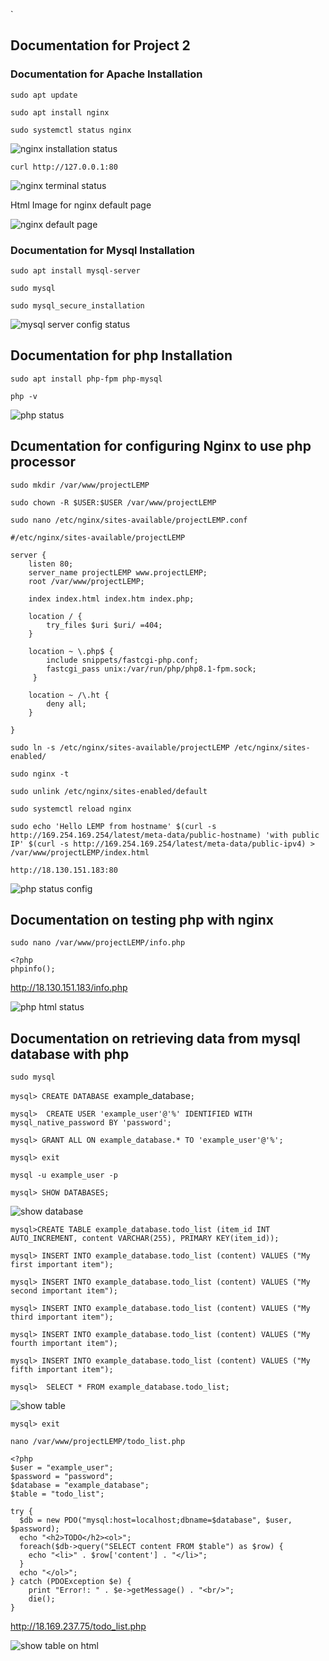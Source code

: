 `
## Documentation for Project 2

### Documentation for Apache Installation

`sudo apt update`

`sudo apt install nginx`

`sudo systemctl status nginx`

![nginx installation status](.\nginx-status.png)

 `curl http://127.0.0.1:80`

![nginx terminal status](.\nginx-cmd-status.png)


Html Image for nginx default page

![nginx default page](.\nginx-html-status.png)


### Documentation for Mysql Installation

`sudo apt install mysql-server`

`sudo mysql`

`sudo mysql_secure_installation`

![mysql server config status](.\mysql-status.png)


## Documentation for php Installation

`sudo apt install php-fpm php-mysql`

`php -v`

![php status](.\php-status.png)


## Dcumentation for configuring Nginx to use php processor

`sudo mkdir /var/www/projectLEMP`

`sudo chown -R $USER:$USER /var/www/projectLEMP`

`sudo nano /etc/nginx/sites-available/projectLEMP.conf`

```
#/etc/nginx/sites-available/projectLEMP

server {
    listen 80;
    server_name projectLEMP www.projectLEMP;
    root /var/www/projectLEMP;

    index index.html index.htm index.php;

    location / {
        try_files $uri $uri/ =404;
    }

    location ~ \.php$ {
        include snippets/fastcgi-php.conf;
        fastcgi_pass unix:/var/run/php/php8.1-fpm.sock;
     }

    location ~ /\.ht {
        deny all;
    }

}

```

`sudo ln -s /etc/nginx/sites-available/projectLEMP /etc/nginx/sites-enabled/`

`sudo nginx -t`

`sudo unlink /etc/nginx/sites-enabled/default`

`sudo systemctl reload nginx`

`sudo echo 'Hello LEMP from hostname' $(curl -s http://169.254.169.254/latest/meta-data/public-hostname) 'with public IP' $(curl -s http://169.254.169.254/latest/meta-data/public-ipv4) > /var/www/projectLEMP/index.html`


`http://18.130.151.183:80`

![php status config](.\php-status-config.png)


## Documentation on testing php with nginx

`sudo nano /var/www/projectLEMP/info.php`

```
<?php
phpinfo();
```

http://18.130.151.183/info.php

![php html status](.\php-output-status.png)


## Documentation on retrieving data from mysql database with php

`sudo mysql`

`mysql> CREATE DATABASE `example_database`;`

`mysql>  CREATE USER 'example_user'@'%' IDENTIFIED WITH mysql_native_password BY 'password';`

`mysql> GRANT ALL ON example_database.* TO 'example_user'@'%';`

`mysql> exit`

`mysql -u example_user -p`

`mysql> SHOW DATABASES;`

![show database](.\database-status.png)

`mysql>CREATE TABLE example_database.todo_list (item_id INT AUTO_INCREMENT, content VARCHAR(255), PRIMARY KEY(item_id));`

`mysql> INSERT INTO example_database.todo_list (content) VALUES ("My first important item");`

`mysql> INSERT INTO example_database.todo_list (content) VALUES ("My second important item");`

`mysql> INSERT INTO example_database.todo_list (content) VALUES ("My third important item");`

`mysql> INSERT INTO example_database.todo_list (content) VALUES ("My fourth important item");`

`mysql> INSERT INTO example_database.todo_list (content) VALUES ("My fifth important item");`

`mysql>  SELECT * FROM example_database.todo_list;`

![show table](.\database.png)

`mysql> exit`

`nano /var/www/projectLEMP/todo_list.php`

```
<?php
$user = "example_user";
$password = "password";
$database = "example_database";
$table = "todo_list";

try {
  $db = new PDO("mysql:host=localhost;dbname=$database", $user, $password);
  echo "<h2>TODO</h2><ol>";
  foreach($db->query("SELECT content FROM $table") as $row) {
    echo "<li>" . $row['content'] . "</li>";
  }
  echo "</ol>";
} catch (PDOException $e) {
    print "Error!: " . $e->getMessage() . "<br/>";
    die();
}

```

http://18.169.237.75/todo_list.php

![show table on html](.\html-database-status.png)

